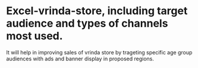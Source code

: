 # Excel-vrinda-store, including target audience and types of channels most used. 
It will help in improving sales of vrinda store by trageting specific age group audiences with ads and banner display in proposed regions.
